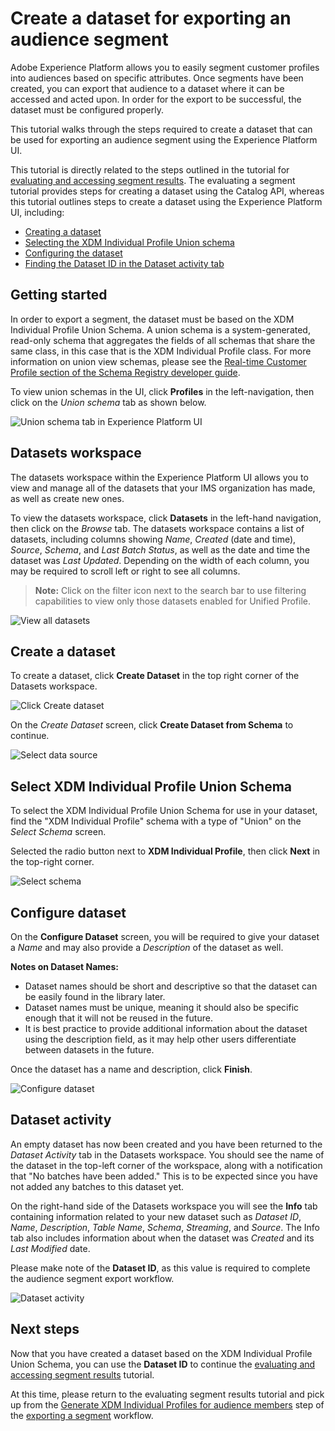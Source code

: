 # Create a dataset for exporting an audience segment

Adobe Experience Platform allows you to easily segment customer profiles into audiences based on specific attributes. Once segments have been created, you can export that audience to a dataset where it can be accessed and acted upon. In order for the export to be successful, the dataset must be configured properly.

This tutorial walks through the steps required to create a dataset that can be used for exporting an audience segment using the Experience Platform UI.

This tutorial is directly related to the steps outlined in the tutorial for [evaluating and accessing segment results](https://www.adobe.io/apis/experienceplatform/home/tutorials/alltutorials.html#!api-specification/markdown/narrative/tutorials/segmentation/evaluate_segment.md). The evaluating a segment tutorial provides steps for creating a dataset using the Catalog API, whereas this tutorial outlines steps to create a dataset using the Experience Platform UI, including:

* [Creating a dataset](#create-a-dataset)
* [Selecting the XDM Individual Profile Union schema](#select-xdm-individual-profile-union-schema)
* [Configuring the dataset](#configure-dataset)
* [Finding the Dataset ID in the Dataset activity tab](#dataset-activity)

## Getting started

In order to export a segment, the dataset must be based on the XDM Individual Profile Union Schema. A union schema is a system-generated, read-only schema that aggregates the fields of all schemas that share the same class, in this case that is the XDM Individual Profile class. For more information on union view schemas, please see the [Real-time Customer Profile section of the Schema Registry developer guide](../../technical_overview/schema_registry/schema_registry_developer_guide.md#real-time-customer-profile).

To view union schemas in the UI, click **Profiles** in the left-navigation, then click on the *Union schema* tab as shown below.

![Union schema tab in Experience Platform UI](images/union-schema-ui.png)


## Datasets workspace

The datasets workspace within the Experience Platform UI allows you to view and manage all of the datasets that your IMS organization has made, as well as create new ones. 

To view the datasets workspace, click **Datasets** in the left-hand navigation, then click on the *Browse* tab. The datasets workspace contains a list of datasets, including columns showing *Name*, *Created* (date and time), *Source*, *Schema*, and *Last Batch Status*, as well as the date and time the dataset was *Last Updated*. Depending on the width of each column, you may be required to scroll left or right to see all columns. 

> **Note:** Click on the filter icon next to the search bar to use filtering capabilities to view only those datasets enabled for Unified Profile.

![View all datasets](images/datasets-workspace.png)

## Create a dataset

To create a dataset, click **Create Dataset** in the top right corner of the Datasets workspace. 

![Click Create dataset](images/dataset-click-create.png)

On the *Create Dataset* screen, click **Create Dataset from Schema** to continue.

![Select data source](images/create-dataset.png)

## Select XDM Individual Profile Union Schema

To select the XDM Individual Profile Union Schema for use in your dataset, find the "XDM Individual Profile" schema with a type of "Union" on the *Select Schema* screen.

Selected the radio button next to **XDM Individual Profile**, then click **Next** in the top-right corner.

![Select schema](images/select-schema.png)

## Configure dataset

On the **Configure Dataset** screen, you will be required to give your dataset a *Name* and may also provide a *Description* of the dataset as well. 

**Notes on Dataset Names:**
* Dataset names should be short and descriptive so that the dataset can be easily found in the library later. 
* Dataset names must be unique, meaning it should also be specific enough that it will not be reused in the future. 
* It is best practice to provide additional information about the dataset using the description field, as it may help other users differentiate between datasets in the future.

Once the dataset has a name and description, click **Finish**.

![Configure dataset](images/configure-dataset.png)

## Dataset activity

An empty dataset has now been created and you have been returned to the *Dataset Activity* tab in the Datasets workspace. You should see the name of the dataset in the top-left corner of the workspace, along with a notification that "No batches have been added." This is to be expected since you have not added any batches to this dataset yet. 

On the right-hand side of the Datasets workspace you will see the **Info** tab containing information related to your new dataset such as *Dataset ID*, *Name*, *Description*, *Table Name*, *Schema*, *Streaming*, and *Source*. The Info tab also includes information about when the dataset was *Created* and its *Last Modified* date.

Please make note of the **Dataset ID**, as this value is required to complete the audience segment export workflow.

![Dataset activity](images/dataset-activity.png)

## Next steps

Now that you have created a dataset based on the XDM Individual Profile Union Schema, you can use the **Dataset ID** to continue the [evaluating and accessing segment results](evaluate_segment.md) tutorial.

At this time, please return to the evaluating segment results tutorial and pick up from the [Generate XDM Individual Profiles for audience members](evaluate_segment.md#generate-profiles-for-audience-members) step of the [exporting a segment](evaluate_segment.md#export-a-segment) workflow. 
